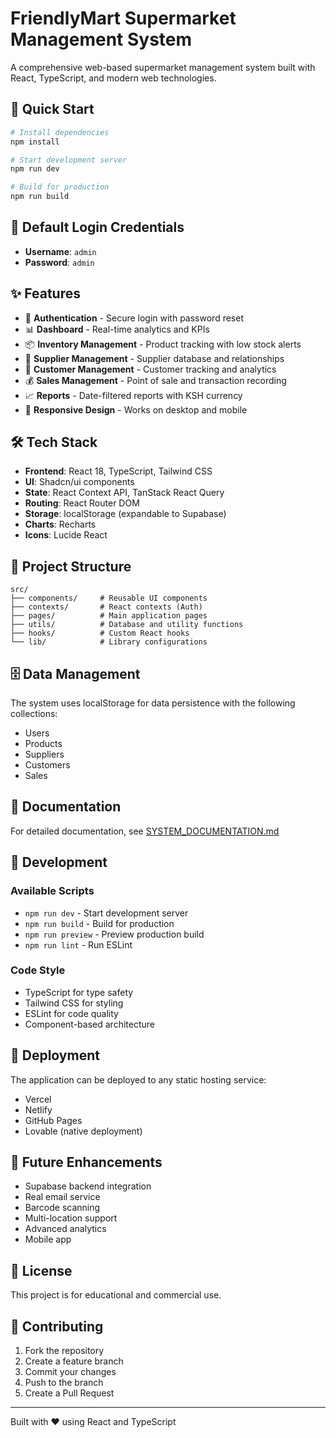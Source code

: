 
# FriendlyMart Supermarket Management System

A comprehensive web-based supermarket management system built with React, TypeScript, and modern web technologies.

## 🚀 Quick Start

```bash
# Install dependencies
npm install

# Start development server
npm run dev

# Build for production
npm run build
```

## 🔑 Default Login Credentials
- **Username**: `admin`
- **Password**: `admin`

## ✨ Features

- 🔐 **Authentication** - Secure login with password reset
- 📊 **Dashboard** - Real-time analytics and KPIs
- 📦 **Inventory Management** - Product tracking with low stock alerts
- 👥 **Supplier Management** - Supplier database and relationships
- 👤 **Customer Management** - Customer tracking and analytics
- 💰 **Sales Management** - Point of sale and transaction recording
- 📈 **Reports** - Date-filtered reports with KSH currency
- 📱 **Responsive Design** - Works on desktop and mobile

## 🛠️ Tech Stack

- **Frontend**: React 18, TypeScript, Tailwind CSS
- **UI**: Shadcn/ui components
- **State**: React Context API, TanStack React Query
- **Routing**: React Router DOM
- **Storage**: localStorage (expandable to Supabase)
- **Charts**: Recharts
- **Icons**: Lucide React

## 📁 Project Structure

```
src/
├── components/     # Reusable UI components
├── contexts/       # React contexts (Auth)
├── pages/          # Main application pages
├── utils/          # Database and utility functions
├── hooks/          # Custom React hooks
└── lib/            # Library configurations
```

## 🗄️ Data Management

The system uses localStorage for data persistence with the following collections:
- Users
- Products
- Suppliers
- Customers
- Sales

## 📖 Documentation

For detailed documentation, see [SYSTEM_DOCUMENTATION.md](SYSTEM_DOCUMENTATION.md)

## 🔧 Development

### Available Scripts
- `npm run dev` - Start development server
- `npm run build` - Build for production
- `npm run preview` - Preview production build
- `npm run lint` - Run ESLint

### Code Style
- TypeScript for type safety
- Tailwind CSS for styling
- ESLint for code quality
- Component-based architecture

## 🚢 Deployment

The application can be deployed to any static hosting service:
- Vercel
- Netlify
- GitHub Pages
- Lovable (native deployment)

## 🔮 Future Enhancements

- Supabase backend integration
- Real email service
- Barcode scanning
- Multi-location support
- Advanced analytics
- Mobile app

## 📄 License

This project is for educational and commercial use.

## 🤝 Contributing

1. Fork the repository
2. Create a feature branch
3. Commit your changes
4. Push to the branch
5. Create a Pull Request

---

Built with ❤️ using React and TypeScript
